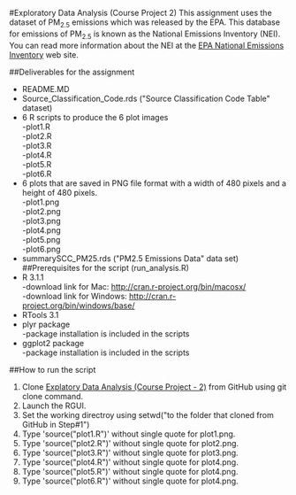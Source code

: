 #Exploratory Data Analysis (Course Project 2)
This assignment uses the dataset of PM<sub>2.5</sub> emissions which was released by the EPA. This database for emissions of PM<sub>2.5</sub> is known as the National Emissions Inventory (NEI). You can read more information about the NEI at the <a href="http://www.epa.gov/ttn/chief/eiinformation.html" target="_blank"> EPA National Emissions Inventory</a> web site. 

##Deliverables for the assignment
* README.MD
* Source_Classification_Code.rds ("Source Classification Code Table" dataset)
* 6 R scripts to produce the 6 plot images<br/>
  -plot1.R <br/>
  -plot2.R <br/>
  -plot3.R <br/>
  -plot4.R <br/>
  -plot5.R <br/>
  -plot6.R <br/>
* 6 plots that are saved in PNG file format with a width of 480 pixels and a height of 480 pixels. <br/>
  -plot1.png <br/>
  -plot2.png <br/>
  -plot3.png <br/>
  -plot4.png <br/> 
  -plot5.png <br/> 
  -plot6.png <br/> 
* summarySCC_PM25.rds ("PM2.5 Emissions Data" data set)
##Prerequisites for the script (run_analysis.R)
* R 3.1.1 <br/>
 -download link for Mac: http://cran.r-project.org/bin/macosx/ <br/> 
 -download link for Windows: http://cran.r-project.org/bin/windows/base/ <br/> 
* RTools 3.1
* plyr package <br/>
 -package installation is included in the scripts
* ggplot2 package <br/>
 -package installation is included in the scripts

##How to run the script
1. Clone <a href="https://github.com/zawhtetwai/datasciencecoursera/tree/master/ExploratoryDataAnalysis_CourseProject-2" target="_blank">Explatory Data Analysis (Course Project - 2)</a>  from GitHub using git clone command.
2. Launch the RGUI.
3. Set the working directroy using setwd("to the folder that cloned from GitHub in Step#1")
4. Type 'source("plot1.R")' without single quote for plot1.png.
5. Type 'source("plot2.R")' without single quote for plot2.png.
6. Type 'source("plot3.R")' without single quote for plot3.png.
7. Type 'source("plot4.R")' without single quote for plot4.png.
8. Type 'source("plot5.R")' without single quote for plot4.png.
9. Type 'source("plot6.R")' without single quote for plot4.png.
